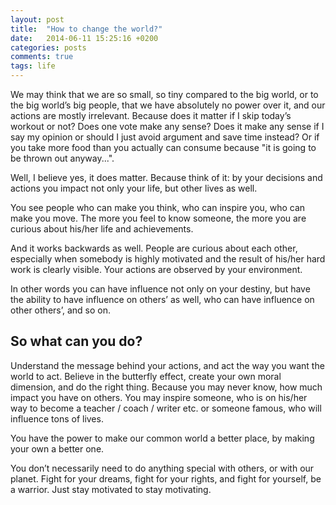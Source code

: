 ```yaml
---
layout: post
title:  "How to change the world?"
date:   2014-06-11 15:25:16 +0200
categories: posts
comments: true
tags: life
---
```

We may think that we are so small, so tiny compared to the big world, or to the big world’s big people, that we have absolutely no power over it, and our actions are mostly irrelevant. Because does it matter if I skip today’s workout or not? Does one vote make any sense? Does it make any sense if I say my opinion or should I just avoid argument and save time instead? Or if you take more food than you actually can consume because "it is going to be thrown out anyway...".

Well, I believe yes, it does matter. Because think of it: by your decisions and actions you impact not only your life, but other lives as well.

You see people who can make you think, who can inspire you, who can make you move. The more you feel to know someone, the more you are curious about his/her life and achievements.

And it works backwards as well. People are curious about each other, especially when somebody is highly motivated and the result of his/her hard work is clearly visible.  Your actions are observed by your environment.

In other words you can have influence not only on your destiny, but have the ability to have influence on others’ as well, who can have influence on other others’, and so on.

## So what can you do?

Understand the message behind your actions, and act the way you want the world to act. Believe in the butterfly effect, create your own moral dimension, and do the right thing. Because you may never know, how much impact you have on others. You may inspire someone, who is on his/her way to become a teacher / coach / writer etc. or someone famous, who will influence tons of lives.

You have the power to make our common world a better place, by making your own a better one.

You don’t necessarily need to do anything special with others, or with our planet. Fight for your dreams, fight for your rights, and fight for yourself, be a warrior. Just stay motivated to stay motivating.

